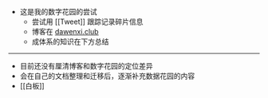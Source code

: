 - 这是我的数字花园的尝试
	- 尝试用 [[Tweet]] 跟踪记录碎片信息
	- 博客在 [dawenxi.club](https://www.dawenxi.club/)
	- 成体系的知识在下方总结
- ---
- 目前还没有厘清博客和数字花园的定位差异
- 会在自己的文档整理和迁移后，逐渐补充数据花园的内容
- [[白板]]